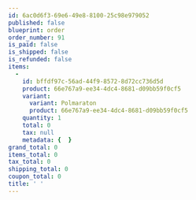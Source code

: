 ```yaml
---
id: 6ac0d6f3-69e6-49e8-8100-25c98e979052
published: false
blueprint: order
order_number: 91
is_paid: false
is_shipped: false
is_refunded: false
items:
  -
    id: bffdf97c-56ad-44f9-8572-8d72cc736d5d
    product: 66e767a9-ee34-4dc4-8681-d09bb59f0cf5
    variant:
      variant: Polmaraton
      product: 66e767a9-ee34-4dc4-8681-d09bb59f0cf5
    quantity: 1
    total: 0
    tax: null
    metadata: {  }
grand_total: 0
items_total: 0
tax_total: 0
shipping_total: 0
coupon_total: 0
title: ' '
---
```

